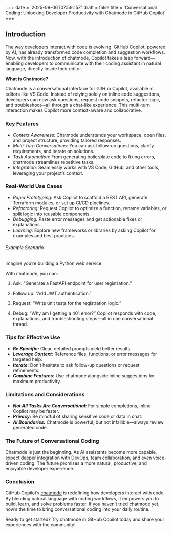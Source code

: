 +++
date = '2025-09-06T07:59:15Z'
draft = false
title = 'Conversational Coding: Unlocking Developer Productivity with Chatmode in GitHub Copilot'
+++

## Introduction

The way developers interact with code is evolving. GitHub Copilot, powered by AI, has already transformed code completion and suggestion workflows. Now, with the introduction of chatmode, Copilot takes a leap forward—enabling developers to communicate with their coding assistant in natural language, directly inside their editor.

**What is Chatmode?**

Chatmode is a conversational interface for GitHub Copilot, available in editors like VS Code. Instead of relying solely on inline code suggestions, developers can now ask questions, request code snippets, refactor logic, and troubleshoot—all through a chat-like experience. This multi-turn interaction makes Copilot more context-aware and collaborative.

### Key Features

- *Context Awareness:* Chatmode understands your workspace, open files, and project structure, providing tailored responses.
- *Multi-Turn Conversations:* You can ask follow-up questions, clarify requirements, and iterate on solutions.
- *Task Automation:* From generating boilerplate code to fixing errors, chatmode streamlines repetitive tasks.
- *Integration:* Seamlessly works with VS Code, GitHub, and other tools, leveraging your project’s context.

### Real-World Use Cases
- *Rapid Prototyping:* Ask Copilot to scaffold a REST API, generate Terraform modules, or set up CI/CD pipelines.
- *Refactoring:* Request Copilot to optimize a function, rename variables, or split logic into reusable components.
- *Debugging:* Paste error messages and get actionable fixes or explanations.
- *Learning:* Explore new frameworks or libraries by asking Copilot for examples and best practices.

###### Example Scenario

Imagine you’re building a Python web service.

With chatmode, you can:

1. Ask: “Generate a FastAPI endpoint for user registration.”

2. Follow up: “Add JWT authentication.”

3. Request: “Write unit tests for the registration logic.”

4. Debug: “Why am I getting a 401 error?”
   Copilot responds with code, explanations, and troubleshooting steps—all in one conversational thread.

### Tips for Effective Use

- **_Be Specific:_** Clear, detailed prompts yield better results.
- **_Leverage Context:_** Reference files, functions, or error messages for targeted help.
- **_Iterate:_** Don’t hesitate to ask follow-up questions or request refinements.
- **_Combine Features:_** Use chatmode alongside inline suggestions for maximum productivity.

### Limitations and Considerations

- **_Not All Tasks Are Conversational:_** For simple completions, inline Copilot may be faster.
- **_Privacy:_** Be mindful of sharing sensitive code or data in chat.
- **_AI Boundaries:_** Chatmode is powerful, but not infallible—always review generated code.

### The Future of Conversational Coding

Chatmode is just the beginning. As AI assistants become more capable, expect deeper integration with DevOps, team collaboration, and even voice-driven coding. The future promises a more natural, productive, and enjoyable developer experience.

### Conclusion

GitHub Copilot’s [chatmode](https://docs.github.com/en/copilot/getting-started-with-github-copilot/about-github-copilot-chat) is redefining how developers interact with code. By blending natural language with coding workflows, it empowers you to build, learn, and solve problems faster. If you haven’t tried chatmode yet, now’s the time to bring conversational coding into your daily routine.

Ready to get started? Try chatmode in GitHub Copilot today and share your experiences with the community!
